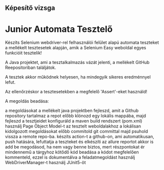 
## Képesítő vizsga
# Junior Automata Tesztelő

Készíts Selenium webdriver-rel felhasználói felület alapú automata teszteket a mellékelt tesztesetek alapján, amik a Selenium Easy weboldal egyes funkcióit tesztelik!

A Java projektet, ami a tesztalkalmazás vázát jelenti, a mellékelt GitHub Reepositoriban találjátok.

A tesztek akkor működnek helyesen, ha mindegyik sikeres eredménnyel lefut.

Az ellenőrzéskor a tesztesetekben a megfelelő 'Assert'-eket használd!

A megoldás beadása:

a megoldásokat a mellékelt java projektben fejleszd, amit a Github repository tartalmaz
a repot előbb klónozd egy lokális mappába, majd fejleszd a tesztjeidet
konfiguráld a maven build rendszert (pom.xml)
használj Page Object Model-t az tesztelt weboldalakhoz
a lokálisan kidolgozott megoldásokat előbb commitold git committal majd psuhold vissza a remote repo-ba.
készíts action-t a github-on, ami automatikusan, push hatására, lefuttatja a teszteket és elkészíti az allure reportot
akkor is add be megodásod, ha nem vagy benne biztos, mert részpontokat ér mindennemű a tárgyhoz kötődő kód beadása
a kódot megfelelően kommenteld, ezzel is dokumentálva a feladatmegoldást
használj WebDriverManager-t
használj JUnit5-öt
